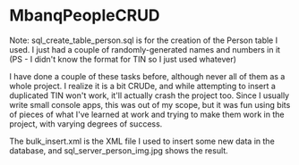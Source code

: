 # MbanqPeopleCRUD

Note: sql_create_table_person.sql is for the creation of the Person table I used. I just had a couple of randomly-generated names and numbers in it (PS - I didn't know the format for TIN so I just used whatever)

I have done a couple of these tasks before, although never all of them as a whole project. I realize it is a bit CRUDe, and while attempting to insert a duplicated TIN won't work, it'll actually crash the project too. Since I usually write small console apps, this was out of my scope, but it was fun using bits of pieces of what I've learned at work and trying to make them work in the project, with varying degrees of success.

The bulk_insert.xml is the XML file I used to insert some new data in the database, and sql_server_person_img.jpg shows the result.
